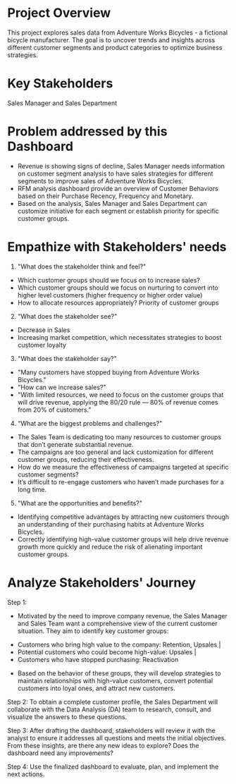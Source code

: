 # Project Overview
This project explores sales data from Adventure Works Bicycles - a fictional bicycle manufacturer. The goal is to uncover trends and insights across different customer segments and product categories to optimize business strategies.

# Key Stakeholders
Sales Manager and Sales Department 

# Problem addressed by this Dashboard
- Revenue is showing signs of decline, Sales Manager needs information on customer segment analysis to have sales strategies 
for different segments to improve sales of Adventure Works Bicycles. 
- RFM analysis dashboard provide an overview of Customer Behaviors based on their  Purchase Recency, Frequency and Monetary. 
- Based on the analysis, Sales Manager and Sales Department can customize initiative for each segment or establish priority for specific customer groups. 

# Empathize with Stakeholders' needs 
1. "What does the stakeholder think and feel?"	
- Which customer groups should we focus on to increase sales?
- Which customer groups should we focus on nurturing to convert into higher level customers (higher frequency or higher order value)
- How to allocate resources appropriately? Priority of customer groups
2. "What does the stakeholder see?"	
- Decrease in Sales
- Increasing market competition, which necessitates strategies to boost customer loyalty
3. "What does the stakeholder say?"	
- "Many customers have stopped buying from Adventure Works Bicycles."
- "How can we increase sales?"
- "With limited resources, we need to focus on the customer groups that will drive revenue, applying the 80/20 rule — 
80% of revenue comes from 20% of customers."
4. "What are the biggest problems and challenges?"	
- The Sales Team is dedicating too many resources to customer groups that don’t generate substantial revenue.
- The campaigns are too general and lack customization for different customer groups, reducing their effectiveness.
- How do we measure the effectiveness of campaigns targeted at specific customer segments?
- It’s difficult to re-engage customers who haven’t made purchases for a long time.
5. "What are the opportunities and benefits?"	
- Identifying competitive advantages by attracting new customers through an understanding of their purchasing habits at Adventure Works Bicycles.
- Correctly identifying high-value customer groups will help drive revenue growth more quickly and reduce the risk of alienating important customer groups.

# Analyze Stakeholders' Journey 
Step 1: 
- Motivated by the need to improve company revenue, the Sales Manager and Sales Team want a comprehensive view of the current customer situation. 
They aim to identify key customer groups:
+ Customers who bring high value to the company: Retention, Upsales | 
+ Potential customers who could become high-value: Upsales | 
+ Customers who have stopped purchasing: Reactivation
- Based on the behavior of these groups, they will develop strategies to maintain relationships with high-value customers, 
convert potential customers into loyal ones, and attract new customers.

Step 2: 
To obtain a complete customer profile, the Sales Department will collaborate with the Data Analysis (DA) team to research, 
consult, and visualize the answers to these questions.

Step 3: 
After drafting the dashboard, stakeholders will review it with the analyst to ensure it addresses all questions and meets the initial objectives.
From these insights, are there any new ideas to explore?
Does the dashboard need any improvements?

Step 4:
Use the finalized dashboard to evaluate, plan, and implement the next actions.


